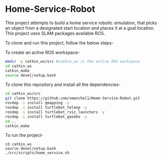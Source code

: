 # Home-Service-Robot

This project attempts to build a home service robotic simulation, that picks an object from a designated start location and places it at a goal location. This project uses SLAM packages available ROS.

To clone and run this project, follow the below steps-

To create an active ROS workspace-
```sh
mkdir -p catkin_ws/src #catkin_ws is the active ROS workspace
cd catkin_ws
catkin_make
source devel/setup.bash
```
To clone this repository and install all the dependencies-
```sh
cd catkin_ws/src
git clone https://github.com/vmanchal1/Home-Service-Robot.git
rosdep -i install gmapping -y
rosdep -i install turtlebot_teleop -y
rosdep -i install turtlebot_rviz_launchers -y
rosdep -i install turtlebot_gazebo -y
cd ..
catkin_make
```
To run the project-
```
cd catkin_ws
source devel/setup.bash
./src/scripts/home_service.sh
```
